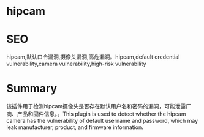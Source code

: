 # hipcam
# SEO
hipcam,默认口令漏洞,摄像头漏洞,高危漏洞。hipcam,default credential vulnerability,camera vulnerability,high-risk vulnerability
# Summary
该插件用于检测hipcam摄像头是否存在默认用户名和密码的漏洞，可能泄露厂商、产品和固件信息。。This plugin is used to detect whether the hipcam camera has the vulnerability of default username and password, which may leak manufacturer, product, and firmware information.
